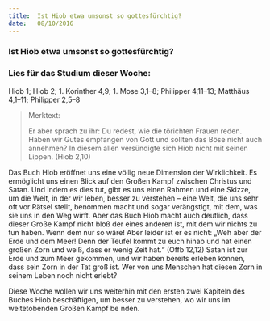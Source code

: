 ```yaml
---
title:  Ist Hiob etwa umsonst so gottesfürchtig?
date:   08/10/2016
---
```


### Ist Hiob etwa umsonst so gottesfürchtig?

### Lies für das Studium dieser Woche:
Hiob 1; Hiob 2; 1. Korinther 4,9; 1. Mose 3,1–8; Philipper 4,11–13; Matthäus 4,1–11; Philipper 2,5–8

> <p>Merktext:</p>
> Er aber sprach zu ihr: Du redest, wie die törichten Frauen reden. Haben wir Gutes empfangen von Gott und sollten das Böse nicht auch annehmen? In diesem allen versündigte sich Hiob nicht mit seinen Lippen. (Hiob 2,10)

Das Buch Hiob eröffnet uns eine völlig neue Dimension der Wirklichkeit. Es ermöglicht uns einen Blick auf den Großen Kampf zwischen Christus und Satan. Und indem es dies tut, gibt es uns einen Rahmen und eine Skizze, um die Welt, in der wir leben, besser zu verstehen – eine Welt, die uns sehr oft vor Rätsel stellt, benommen macht und sogar verängstigt, mit dem, was sie uns in den Weg wirft. Aber das Buch Hiob macht auch deutlich, dass dieser Große Kampf nicht bloß der eines anderen ist, mit dem wir nichts zu tun haben. Wenn dem nur so wäre! Aber leider ist er es nicht: „Weh aber der Erde und dem Meer! Denn der Teufel kommt zu euch hinab und hat einen großen Zorn und weiß, dass er wenig Zeit hat.“ (Offb 12,12) Satan ist zur Erde und zum Meer gekommen, und wir haben bereits erleben können, dass sein Zorn in der Tat groß ist. Wer von uns Menschen hat diesen Zorn in seinem Leben noch nicht erlebt?

Diese Woche wollen wir uns weiterhin mit den ersten zwei Kapiteln des Buches Hiob beschäftigen, um besser zu verstehen, wo wir uns im weitetobenden Großen Kampf be nden.